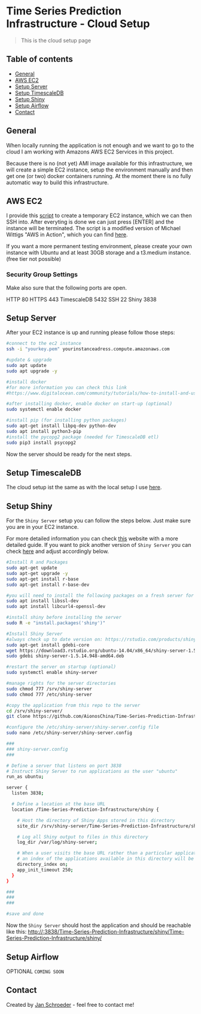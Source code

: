 # Time Series Prediction Infrastructure - Cloud Setup
> This is the cloud setup page

## Table of contents
* [General](#general)
* [AWS EC2](#aws-ec2)
* [Setup Server](#setup-server)
* [Setup TimescaleDB](#setup-timescaledb)
* [Setup Shiny](#setup-shiny)
* [Setup Airflow](#setup-airflow)
* [Contact](#contact)

## General

When locally running the application is not enough and we want to go to the cloud I am working with Amazons AWS EC2 Services in this project.

Because there is no (not yet) AMI image available for this infrastructure, we will create a simple EC2 instance, setup the environment manually and then get one (or two) docker containers running. At the moment there is no fully automatic way to build this infrastructure.

## AWS EC2

I provide this [script](https://github.com/AionosChina/Time-Series-Prediction-Infrastructure/blob/main/cloud/aws-vm-ubuntu.sh) to create a temporary EC2 instance, which we can then SSH into. After everyting is done we can just press [ENTER] and the instance will be terminated. The script is a modified version of Michael Wittigs "AWS in Action", which you can find [here](https://github.com/AWSinAction/code2/blob/master/chapter04/virtualmachine.sh).

If you want a more permanent testing environment, please create your own instance with Ubuntu and at least 30GB storage and a t3.medium instance. (free tier not possible)

### Security Group Settings
Make also sure that the following ports are open.

HTTP          80
HTTPS         443
TimescaleDB   5432
SSH           22
Shiny         3838

## Setup Server

After your EC2 instance is up and running please follow those steps:
```bash
#connect to the ec2 instance
ssh -i "yourkey.pem" yourinstanceadress.compute.amazonaws.com

#update & upgrade
sudo apt update
sudo apt upgrade -y

#install docker
#for more information you can check this link
#https://www.digitalocean.com/community/tutorials/how-to-install-and-use-docker-on-ubuntu-20-04

#after installing docker, enable docker on start-up (optional)
sudo systemctl enable docker

#install pip (for installing python packages)
sudo apt-get install libpq-dev python-dev
sudo apt install python3-pip
#install the pycopg2 package (needed for TimescaleDB etl)
sudo pip3 install psycopg2
```
Now the server should be ready for the next steps.

## Setup TimescaleDB
The cloud setup ist the same as with the local setup I use [here](https://github.com/AionosChina/Time-Series-Prediction-Infrastructure/tree/main/timescaledb#dependencies).

## Setup Shiny
For the `Shiny Server` setup you can follow the steps below.
Just make sure you are in your EC2 instance.

For more detailed information you can check [this](https://towardsdatascience.com/how-to-host-a-r-shiny-app-on-aws-cloud-in-7-simple-steps-5595e7885722?gi=1f050bdf41e6) website with a more detailed guide.
If you want to pick another version of `Shiny Server` you can check [here](https://rstudio.com/products/shiny/download-server/ubuntu/) and adjust accordingly below.

```bash
#Install R and Packages
sudo apt-get update
sudo apt-get upgrade -y
sudo apt-get install r-base
sudo apt-get install r-base-dev

#you will need to install the following packages on a fresh server for some R package dependencies
sudo apt install libssl-dev
sudo apt install libcurl4-openssl-dev

#install shiny before installing the server
sudo R -e "install.packages('shiny')"

#Install Shiny Server
#always check up to date version on: https://rstudio.com/products/shiny/download-server/ubuntu/
sudo apt-get install gdebi-core
wget https://download3.rstudio.org/ubuntu-14.04/x86_64/shiny-server-1.5.14.948-amd64.deb
sudo gdebi shiny-server-1.5.14.948-amd64.deb

#restart the server on startup (optional)
sudo systemctl enable shiny-server

#manage rights for the server directories
sudo chmod 777 /srv/shiny-server
sudo chmod 777 /etc/shiny-server

#copy the application from this repo to the server
cd /srv/shiny-server/
git clone https://github.com/AionosChina/Time-Series-Prediction-Infrastructure.git

#configure the /etc/shiny-server/shiny-server.config file
sudo nano /etc/shiny-server/shiny-server.config

###
### shiny-server.config
###

# Define a server that listens on port 3838
# Instruct Shiny Server to run applications as the user "ubuntu"
run_as ubuntu;

server {
  listen 3838;

  # Define a location at the base URL
  location /Time-Series-Prediction-Infrastructure/shiny {

    # Host the directory of Shiny Apps stored in this directory
    site_dir /srv/shiny-server/Time-Series-Prediction-Infrastructure/shiny;

    # Log all Shiny output to files in this directory
    log_dir /var/log/shiny-server;

    # When a user visits the base URL rather than a particular application,
    # an index of the applications available in this directory will be shown.
    directory_index on;
    app_init_timeout 250;
  }
}

###
###
###

#save and done
```
Now the `Shiny Server` should host the application and should be reachable like this:
[http://<Public IPv4 DNS>:3838/Time-Series-Prediction-Infrastructure/shiny/Time-Series-Prediction-Infrastructure/shiny/](http://ec2-18-159-212-161.eu-central-1.compute.amazonaws.com:3838/Time-Series-Prediction-Infrastructure/shiny/Time-Series-Prediction-Infrastructure/shiny/)

## Setup Airflow
OPTIONAL `COMING SOON`

## Contact
Created by [Jan Schroeder](https://www.schroederjan.com/) - feel free to contact me!

